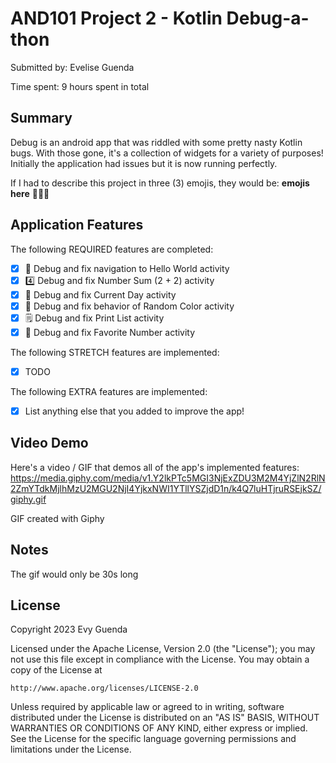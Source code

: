 # AND101 Project 2 - Kotlin Debug-a-thon

Submitted by: Evelise Guenda

Time spent: 9 hours spent in total

## Summary

Debug is an android app that was riddled with some pretty nasty Kotlin bugs.  With those gone, it's a collection of widgets for a variety of purposes! Initially the application had issues
but it is now running perfectly. 

If I had to describe this project in three (3) emojis, they would be: **emojis here**
💙😲🤩

## Application Features

<!-- (This is a comment) Please be sure to change the [ ] to [x] for any features you completed.  If a feature is not checked [x], you might miss the points for that item! -->

The following REQUIRED features are completed:
- [X] 👋 Debug and fix navigation to Hello World activity
- [X] 4️⃣ Debug and fix Number Sum (2 + 2) activity
- [X] 📅 Debug and fix Current Day activity 
- [X] 🌈 Debug and fix behavior of Random Color activity
- [X] 🗒️ Debug and fix Print List activity
- [X] 💯 Debug and fix Favorite Number activity

The following STRETCH features are implemented:
- [X] TODO

The following EXTRA features are implemented:
- [X] List anything else that you added to improve the app!

## Video Demo

Here's a video / GIF that demos all of the app's implemented features:
https://media.giphy.com/media/v1.Y2lkPTc5MGI3NjExZDU3M2M4YjZlN2RlN2ZmYTdkMjlhMzU2MGU2NjI4YjkxNWI1YTllYSZjdD1n/k4Q7luHTjruRSEjkSZ/giphy.gif

GIF created with Giphy

## Notes

The gif would only be 30s long

## License

Copyright 2023 Evy Guenda

Licensed under the Apache License, Version 2.0 (the "License");
you may not use this file except in compliance with the License.
You may obtain a copy of the License at

    http://www.apache.org/licenses/LICENSE-2.0

Unless required by applicable law or agreed to in writing, software
distributed under the License is distributed on an "AS IS" BASIS,
WITHOUT WARRANTIES OR CONDITIONS OF ANY KIND, either express or implied.
See the License for the specific language governing permissions and
limitations under the License.
